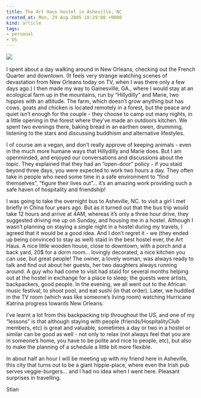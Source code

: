 ```yaml
---
title: The Art Haus hostel in Asheville, NC
created_at: Mon, 29 Aug 2005 18:29:00 +0000
kind: article
tags:
- personal
- US
---
```


![](http://www.feelfreefarmproject.org/campinout.jpg)\
 \
 I spent about a day walking around in New Orleans, checking out the
French Quarter and downtown. (It feels very strange watching scenes of
devastation from New Orleans today on TV, when I was there only a few
days ago.) I then made my way to Gainesville, GA., where I would stay at
an ecological farm up in the mountains, run by “Hillydilly” and Marie,
two hippies with an attitude. The farm, which doesn’t grow anything but
has cows, goats and chicken is located remotely in a forest, but the
peace and quiet isn’t enough for the couple - they choose to camp out
many nights, in a little opening in the forest where they’ve made an
outdoors kitchen. We spent two evenings there, baking bread in an
earthen owen, drumming, listening to the stars and discussing buddhism
and alternative lifestyles.

I of course am a vegan, and don’t really approve of keeping animals -
even in the much more humane ways that Hillydilly and Marie does. But I
am openminded, and enjoyed our conversations and discussions about the
topic. They explained that they had an “open-door” policy - if you staid
beyond three days, you were expected to work two hours a day. They often
take in people who need some time in a safe environment to “find
themselves”, “figure their lives out”… it’s an amazing work providing
such a safe haven of hospitality and friendship!

I was going to take the overnight bus to Asheville, NC. to visit a girl
I met briefly in China four years ago. But as it turned out that the bus
trip would take 12 hours and arrive at 4AM, whereas it’s only a three
hour drive, they suggested driving me up on Sunday, and housing me in a
hostel. Although I wasn’t planning on staying a single night in a hostel
during my travels, I agreed that it would be a good idea. And I don’t
regret it - we (they ended up being convinced to stay as well) staid in
the best hostel ever, the Art Haus. A nice little wooden house, close to
downtown, with a porch and a back yard, 20\$ for a dorm room… lovingly
decorated, a nice kitchen you can use, but great people! The owner, a
lovely woman, was always ready to talk and find out about her guests,
her two daughters always running around. A guy who had come to visit had
staid for several months helping out at the hostel in exchange for a
place to sleep; the guests were artists, backpackers, good people. In
the evening, we all went out to the African music festival, to shoot
pool, and eat sushi (in that order). Later, we huddled in the TV room
(which was like someone’s living room) watching Hurricane Katrina
progress towards New Orleans.

I’ve learnt a lot from this backpacking trip throughout the US, and one
of my “lessons” is that although staying with people
(friends/HospitalityClub members, etc) is great and valuable, sometimes
a day or two in a hostel or similar can be good as well - not only to
relax (not always feel that you are in someone’s home, you have to be
polite and nice to people, etc), but also to make the planning of a
schedule a little bit more flexible.

In about half an hour I will be meeting up with my friend here in
Asheville, this city that turns out to be a giant hippie-place, where
even the Irish pub serves veggie-burgers… and I had no idea when I went
here. Pleasant surprises in travelling.

Stian
